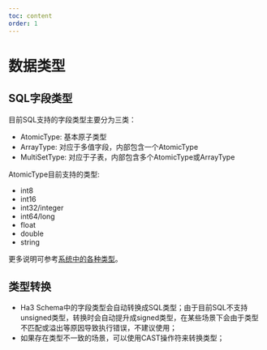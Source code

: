 ```yaml
---
toc: content
order: 1
---
```


# 数据类型
## SQL字段类型
目前SQL支持的字段类型主要分为三类：
* AtomicType: 基本原子类型
* ArrayType: 对应于多值字段，内部包含一个AtomicType
* MultiSetType: 对应于子表，内部包含多个AtomicType或ArrayType

AtomicType目前支持的类型:
* int8
* int16
* int32/integer
* int64/long
* float
* double
* string

更多说明可参考[系统中的各种类型](../../../indexes/fieldmapping)。

## 类型转换
* Ha3 Schema中的字段类型会自动转换成SQL类型；由于目前SQL不支持unsigned类型，转换时会自动提升成signed类型，在某些场景下会由于类型不匹配或溢出等原因导致执行错误，不建议使用；
* 如果存在类型不一致的场景，可以使用CAST操作符来转换类型；